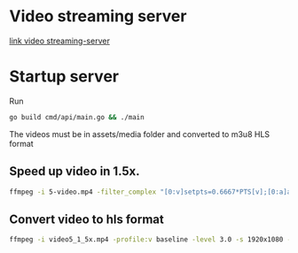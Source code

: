 # Video streaming server

[link video streaming-server](https://www.rohitmundra.com/video-streaming-server)

# Startup server
Run
```bash
go build cmd/api/main.go && ./main
```

The videos must be in assets/media folder and converted to m3u8 HLS format

## Speed up video in 1.5x.

```bash
ffmpeg -i 5-video.mp4 -filter_complex "[0:v]setpts=0.6667*PTS[v];[0:a]atempo=1.5[a]" -map "[v]" -map "[a]" video5_1_5x.mp4
```

## Convert video to hls format
```bash
ffmpeg -i video5_1_5x.mp4 -profile:v baseline -level 3.0 -s 1920x1080 -start_number 0 -hls_time 10 -hls_list_size 0 -f hls 5index.m3u8
```

